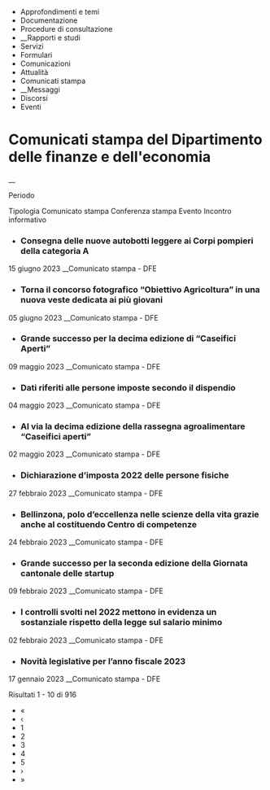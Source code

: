   * Approfondimenti e temi
  * Documentazione
  * Procedure di consultazione
  *  __Rapporti e studi
  * Servizi
  * Formulari
  * Comunicazioni
  * Attualità
  * Comunicati stampa
  *  __Messaggi
  * Discorsi
  * Eventi

#  Comunicati stampa del Dipartimento delle finanze e dell'economia

__

Periodo

Tipologia Comunicato stampa Conferenza stampa Evento Incontro informativo

  * ### Consegna delle nuove autobotti leggere ai Corpi pompieri della categoria A

15 giugno 2023 __Comunicato stampa \- DFE

  * ### Torna il concorso fotografico “Obiettivo Agricoltura” in una nuova veste dedicata ai più giovani

05 giugno 2023 __Comunicato stampa \- DFE

  * ### Grande successo per la decima edizione di “Caseifici Aperti”

09 maggio 2023 __Comunicato stampa \- DFE

  * ### Dati riferiti alle persone imposte secondo il dispendio

04 maggio 2023 __Comunicato stampa \- DFE

  * ### Al via la decima edizione della rassegna agroalimentare “Caseifici aperti”

02 maggio 2023 __Comunicato stampa \- DFE

  * ### Dichiarazione d’imposta 2022 delle persone fisiche

27 febbraio 2023 __Comunicato stampa \- DFE

  * ### Bellinzona, polo d’eccellenza nelle scienze della vita grazie anche al costituendo Centro di competenze 

24 febbraio 2023 __Comunicato stampa \- DFE

  * ### Grande successo per la seconda edizione della Giornata cantonale delle startup 

09 febbraio 2023 __Comunicato stampa \- DFE

  * ### I controlli svolti nel 2022 mettono in evidenza un sostanziale rispetto della legge sul salario minimo

02 febbraio 2023 __Comunicato stampa \- DFE

  * ### Novità legislative per l’anno fiscale 2023

17 gennaio 2023 __Comunicato stampa \- DFE

Risultati 1 - 10 di 916

  * «
  * ‹
  * 1
  * 2
  * 3
  * 4
  * 5
  * ›
  * »

